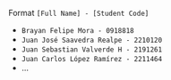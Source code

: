 
Format
`[Full Name] - [Student Code]`

- `Brayan Felipe Mora - 0918818`
- `Juan José Saavedra Realpe - 2210120`
- `Juan Sebastian Valverde H - 2191261`
- `Juan Carlos López Ramírez - 2211464`
- ...
